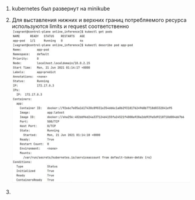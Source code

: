 1) kubernetes был развернут на minikube  
2) Для выставления нижних и верхних границ потребляемого ресурса используются limits и request соответственно
![img.png](imgs/img.png)  
   
3) 